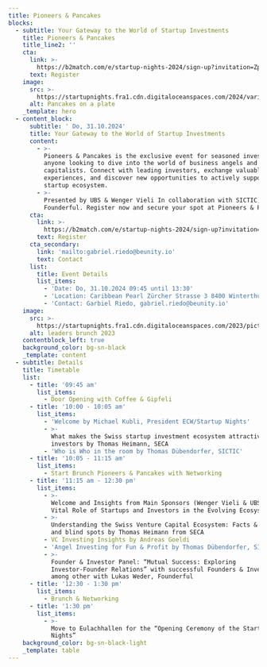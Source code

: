 ```yaml
---
title: Pioneers & Pancakes
blocks:
  - subtitle: Your Gateway to the World of Startup Investments
    title: Pioneers & Pancakes
    title_line2: ''
    cta:
      link: >-
        https://b2match.com/e/startup-nights-2024/sign-up?invitation=ZpZfpsFvObcZKHOVZRA-08nLdVU=
      text: Register
    image:
      src: >-
        https://startupnights.fra1.cdn.digitaloceanspaces.com/2024/varia/pancakes.jpg
      alt: Pancakes on a plate
    _template: hero
  - content_block:
      subtitle: ' Do, 31.10.2024'
      title: Your Gateway to the World of Startup Investments
      content:
        - >-
          Pioneers & Pancakes is the exclusive event for seasoned investors and
          anyone looking to dive into the world of business angels and venture
          capitalists. Connect with leading investors, exchange valuable
          experiences, and discover new opportunities to actively support the
          startup ecosystem.
        - >-
          Presented by UBS & Wenger Vieli In collaboration with SICTIC, SECA &
          Founderful. Register now and secure your spot at Pioneers & Pancakes.
      cta:
        link: >-
          https://b2match.com/e/startup-nights-2024/sign-up?invitation=ZpZfpsFvObcZKHOVZRA-08nLdVU=
        text: Register
      cta_secondary:
        link: 'mailto:gabriel.riedo@beunity.io'
        text: Contact
      list:
        title: Event Details
        list_items:
          - 'Date: Do, 31.10.2024 09:45 until 13:30'
          - 'Location: Caribbean Pearl Zürcher Strasse 3 8400 Winterthur'
          - 'Contact: Garbiel Riedo, gabriel.riedo@beunity.io'
    image:
      src: >-
        https://startupnights.fra1.cdn.digitaloceanspaces.com/2023/pictures/SN2023_1181_LEADERSBRUNCH_20231103_10-39_StefanBaumgartner.jpg
      alt: leaders brunch 2023
    contentblock_left: true
    background_color: bg-sn-black
    _template: content
  - subtitle: Details
    title: Timetable
    list:
      - title: '09:45 am'
        list_items:
          - Door Opening with Coffee & Gipfeli
      - title: '10:00 - 10:05 am'
        list_items:
          - 'Welcome by Michael Kubli, President ECW/Startup Nights'
          - >-
            What makes the Swiss startup investment ecosystem attractive for
            investors by Thomas Heimann, SECA
          - 'Who is Who in the room by Thomas Dübendorfer, SICTIC'
      - title: '10:05 - 11:15 am'
        list_items:
          - Start Brunch Pioneers & Pancakes with Networking
      - title: '11:15 am - 12:30 pm'
        list_items:
          - >-
            Welcome and Insights from Main Sponsors (Wenger Vieli & UBS): The
            Vital Role of Startups and Investors in the Evolving Ecosystem
          - >-
            Understanding the Swiss Venture Capital Ecosystem: Facts & figures
            and blind spots by Thomas Heimann from SECA
          - VC Investing Insights by Andreas Goeldi
          - 'Angel Investing for Fun & Profit by Thomas Dübendorfer, SICTIC'
          - >-
            Founder & Investor Panel: “Mutual Success: Exploring
            Investor-Founder Relations” with successful Founders & Investors,
            among other with Lukas Weder, Founderful
      - title: '12:30 - 1:30 pm'
        list_items:
          - Brunch & Networking
      - title: '1:30 pm'
        list_items:
          - >-
            Move to Eulachhallen for the “Opening Ceremony of the Startup
            Nights”
    background_color: bg-sn-black-light
    _template: table
---
```


